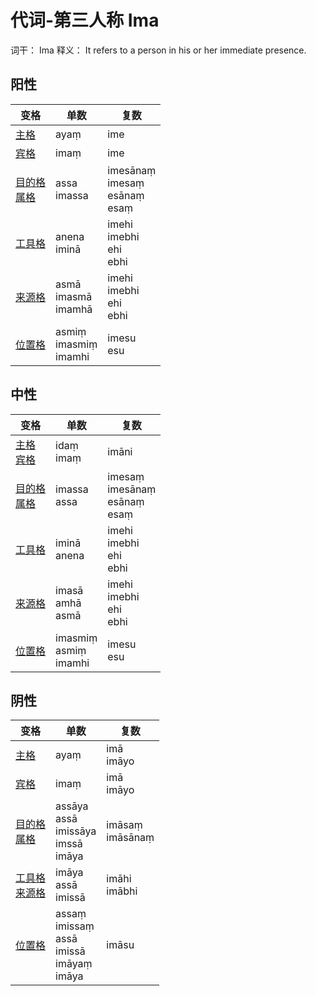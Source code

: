 # 代词-第三人称 Ima

词干： Ima
释义： It refers to a person in his or her immediate presence.

## 阳性
| 变格 | 单数 | 复数 |
| --- | ---- | --- |
| [主格](nom.md) | ayaṃ | ime | 
| [宾格](acc.md) | imaṃ | ime | 
| [目的格](dat.md)<br>[属格](gen.md) | assa<br>imassa | imesānaṃ<br>imesaṃ<br>esānaṃ<br>esaṃ |
| [工具格](instr.md) | anena<br>iminā | imehi<br>imebhi<br>ehi<br>ebhi |
| [来源格](abl.md) | asmā<br>imasmā<br>imamhā | imehi<br>imebhi<br>ehi<br>ebhi | 
| [位置格](loc.md) | asmiṃ<br>imasmiṃ<br>imamhi | imesu<br>esu |


## 中性
| 变格 | 单数 | 复数 |
| --- | ---- | --- |
| [主格](nom.md)<br>[宾格](acc.md) | idaṃ<br>imaṃ | imāni | 
| [目的格](dat.md)<br>[属格](gen.md) | imassa<br>assa | imesaṃ<br>imesānaṃ<br>esānaṃ<br>esaṃ |
| [工具格](instr.md) | iminā<br>anena | imehi<br>imebhi<br>ehi<br>ebhi |
| [来源格](abl.md) | imasā<br>amhā<br>asmā | imehi<br>imebhi<br>ehi<br>ebhi | 
| [位置格](loc.md) | imasmiṃ<br>asmiṃ<br>imamhi | imesu<br>esu |


## 阴性
| 变格 | 单数 | 复数 |
| --- | ---- | --- |
| [主格](nom.md) | ayaṃ | imā<br>imāyo | 
| [宾格](acc.md) | imaṃ | imā<br>imāyo | 
| [目的格](dat.md)<br>[属格](gen.md) | assāya<br>assā<br>imissāya<br>imssā<br>imāya | imāsaṃ<br>imāsānaṃ |
| [工具格](instr.md)<br>[来源格](abl.md) | imāya<br>assā<br>imissā | imāhi<br>imābhi |
| [位置格](loc.md) | assaṃ<br>imissaṃ<br>assā<br>imissā<br>imāyaṃ<br>imāya | imāsu |